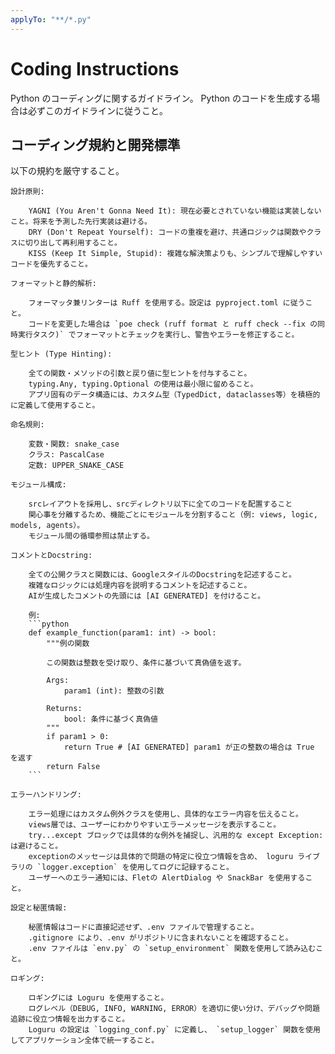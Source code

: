 ```yaml
---
applyTo: "**/*.py"
---
```


# Coding Instructions

Python のコーディングに関するガイドライン。
Python のコードを生成する場合は必ずこのガイドラインに従うこと。

## コーディング規約と開発標準

以下の規約を厳守すること。

    設計原則:

        YAGNI (You Aren't Gonna Need It): 現在必要とされていない機能は実装しないこと。将来を予測した先行実装は避ける。
        DRY (Don't Repeat Yourself): コードの重複を避け、共通ロジックは関数やクラスに切り出して再利用すること。
        KISS (Keep It Simple, Stupid): 複雑な解決策よりも、シンプルで理解しやすいコードを優先すること。

    フォーマットと静的解析:

        フォーマッタ兼リンターは Ruff を使用する。設定は pyproject.toml に従うこと。
        コードを変更した場合は `poe check (ruff format と ruff check --fix の同時実行タスク)` でフォーマットとチェックを実行し、警告やエラーを修正すること。

    型ヒント (Type Hinting):

        全ての関数・メソッドの引数と戻り値に型ヒントを付与すること。
        typing.Any, typing.Optional の使用は最小限に留めること。
        アプリ固有のデータ構造には、カスタム型（TypedDict, dataclasses等）を積極的に定義して使用すること。

    命名規則:

        変数・関数: snake_case
        クラス: PascalCase
        定数: UPPER_SNAKE_CASE

    モジュール構成:

        srcレイアウトを採用し、srcディレクトリ以下に全てのコードを配置すること
        関心事を分離するため、機能ごとにモジュールを分割すること（例: views, logic, models, agents）。
        モジュール間の循環参照は禁止する。

    コメントとDocstring:

        全ての公開クラスと関数には、GoogleスタイルのDocstringを記述すること。
        複雑なロジックには処理内容を説明するコメントを記述すること。
        AIが生成したコメントの先頭には [AI GENERATED] を付けること。

        例:
        ```python
        def example_function(param1: int) -> bool:
            """例の関数

            この関数は整数を受け取り、条件に基づいて真偽値を返す。

            Args:
                param1 (int): 整数の引数

            Returns:
                bool: 条件に基づく真偽値
            """
            if param1 > 0:
                return True # [AI GENERATED] param1 が正の整数の場合は True を返す
            return False
        ```

    エラーハンドリング:

        エラー処理にはカスタム例外クラスを使用し、具体的なエラー内容を伝えること。
        views層では、ユーザーにわかりやすいエラーメッセージを表示すること。
        try...except ブロックでは具体的な例外を捕捉し、汎用的な except Exception: は避けること。
        exceptionのメッセージは具体的で問題の特定に役立つ情報を含め、 loguru ライブラリの `logger.exception` を使用してログに記録すること。
        ユーザーへのエラー通知には、Fletの AlertDialog や SnackBar を使用すること。

    設定と秘匿情報:

        秘匿情報はコードに直接記述せず、.env ファイルで管理すること。
        .gitignore により、.env がリポジトリに含まれないことを確認すること。
        .env ファイルは `env.py` の `setup_environment` 関数を使用して読み込むこと。

    ロギング:

        ロギングには Loguru を使用すること。
        ログレベル（DEBUG, INFO, WARNING, ERROR）を適切に使い分け、デバッグや問題追跡に役立つ情報を出力すること。
        Loguru の設定は `logging_conf.py` に定義し、 `setup_logger` 関数を使用してアプリケーション全体で統一すること。
